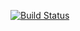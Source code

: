 [![Build Status](https://travis-ci.org/gperreymond/Godzilla.svg?branch=master)](https://travis-ci.org/gperreymond/Godzilla)

